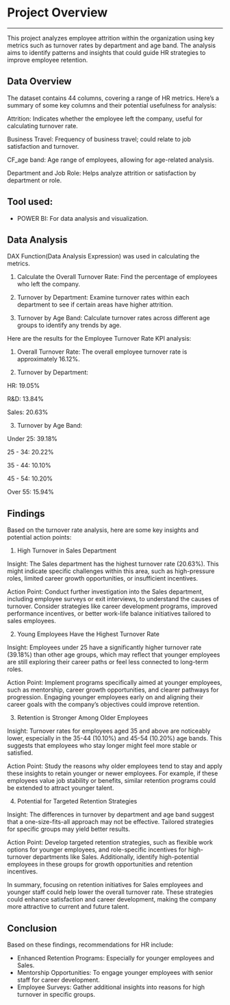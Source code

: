 # Project Overview
---
This project analyzes employee attrition within the organization using key metrics such as turnover rates by department and age band. The analysis aims to identify patterns and insights that could guide HR strategies to improve employee retention.


## Data Overview

The dataset contains 44 columns, covering a range of HR metrics. Here’s a summary of some key columns and their potential usefulness for analysis:

Attrition: Indicates whether the employee left the company, useful for calculating turnover rate.

Business Travel: Frequency of business travel; could relate to job satisfaction and turnover.

CF_age band: Age range of employees, allowing for age-related analysis.

Department and Job Role: Helps analyze attrition or satisfaction by department or role.





## Tool used:

- POWER BI: For data analysis and visualization.
  



## Data Analysis

DAX Function(Data Analysis Expression) was used in calculating the metrics.

1. Calculate the Overall Turnover Rate: Find the percentage of employees who left the company.


2. Turnover by Department: Examine turnover rates within each department to see if certain areas have higher attrition.


3. Turnover by Age Band: Calculate turnover rates across different age groups to identify any trends by age.


Here are the results for the Employee Turnover Rate KPI analysis:

1. Overall Turnover Rate: The overall employee turnover rate is approximately 16.12%.


2. Turnover by Department:

HR: 19.05%

R&D: 13.84%

Sales: 20.63%



3. Turnover by Age Band:

Under 25: 39.18%

25 - 34: 20.22%

35 - 44: 10.10%

45 - 54: 10.20%

Over 55: 15.94%




## Findings

Based on the turnover rate analysis, here are some key insights and potential action points:

1. High Turnover in Sales Department

Insight: The Sales department has the highest turnover rate (20.63%). This might indicate specific challenges within this area, such as high-pressure roles, limited career growth opportunities, or insufficient incentives.

Action Point: Conduct further investigation into the Sales department, including employee surveys or exit interviews, to understand the causes of turnover. Consider strategies like career development programs, improved performance incentives, or better work-life balance initiatives tailored to sales employees.


2. Young Employees Have the Highest Turnover Rate

Insight: Employees under 25 have a significantly higher turnover rate (39.18%) than other age groups, which may reflect that younger employees are still exploring their career paths or feel less connected to long-term roles.

Action Point: Implement programs specifically aimed at younger employees, such as mentorship, career growth opportunities, and clearer pathways for progression. Engaging younger employees early on and aligning their career goals with the company’s objectives could improve retention.


3. Retention is Stronger Among Older Employees

Insight: Turnover rates for employees aged 35 and above are noticeably lower, especially in the 35-44 (10.10%) and 45-54 (10.20%) age bands. This suggests that employees who stay longer might feel more stable or satisfied.

Action Point: Study the reasons why older employees tend to stay and apply these insights to retain younger or newer employees. For example, if these employees value job stability or benefits, similar retention programs could be extended to attract younger talent.


4. Potential for Targeted Retention Strategies

Insight: The differences in turnover by department and age band suggest that a one-size-fits-all approach may not be effective. Tailored strategies for specific groups may yield better results.

Action Point: Develop targeted retention strategies, such as flexible work options for younger employees, and role-specific incentives for high-turnover departments like Sales. Additionally, identify high-potential employees in these groups for growth opportunities and retention incentives.


In summary, focusing on retention initiatives for Sales employees and younger staff could help lower the overall turnover rate. These strategies could enhance satisfaction and career development, making the company more attractive to current and future talent.




## Conclusion

Based on these findings, recommendations for HR include:
- Enhanced Retention Programs: Especially for younger employees and Sales.
- Mentorship Opportunities: To engage younger employees with senior staff for career development.
- Employee Surveys: Gather additional insights into reasons for high turnover in specific groups.




